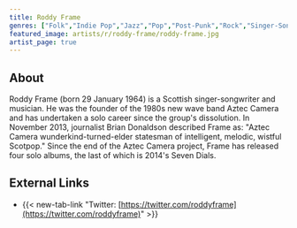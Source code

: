 ```yaml
---
title: Roddy Frame
genres: ["Folk","Indie Pop","Jazz","Pop","Post-Punk","Rock","Singer-Songwriter","Soul"]
featured_image: artists/r/roddy-frame/roddy-frame.jpg
artist_page: true
---
```

## About

Roddy Frame (born 29 January 1964) is a Scottish singer-songwriter and musician. He was the founder of the 1980s new wave band Aztec Camera and has undertaken a solo career since the group's dissolution. In November 2013, journalist Brian Donaldson described Frame as: "Aztec Camera wunderkind-turned-elder statesman of intelligent, melodic, wistful Scotpop."
Since the end of the Aztec Camera project, Frame has released four solo albums, the last of which is 2014's Seven Dials.



## External Links



- {{< new-tab-link "Twitter: [https://twitter.com/roddyframe](https://twitter.com/roddyframe)" >}}



